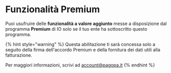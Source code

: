 # Funzionalità Premium

Puoi usufruire delle **funzionalità a valore aggiunto** messe a disposizione dal programma **Premium** di IO solo se il tuo ente ha sottoscritto questo programma.

{% hint style="warning" %}
Questa abilitazione ti sarà concessa solo a seguito della firma dell'accordo Premium e della fornitura dei dati utili alla fatturazione.

Per maggiori informazioni, scrivi ad [account@pagopa.it](mailto:account@pagopa.it)
{% endhint %}
